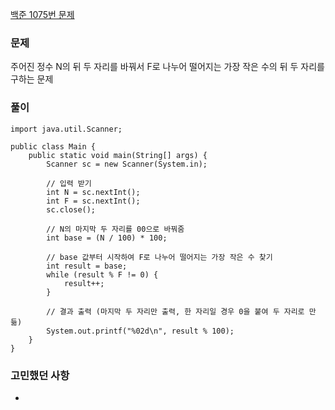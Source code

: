 [백준 1075번 문제](https://www.acmicpc.net/problem/1075)

### 문제
주어진 정수 N의 뒤 두 자리를 바꿔서 F로 나누어 떨어지는 가장 작은 수의 뒤 두 자리를 구하는 문제

### 풀이

```
import java.util.Scanner;

public class Main {
    public static void main(String[] args) {
        Scanner sc = new Scanner(System.in);
        
        // 입력 받기
        int N = sc.nextInt();
        int F = sc.nextInt();
        sc.close();
        
        // N의 마지막 두 자리를 00으로 바꿔줌
        int base = (N / 100) * 100;
        
        // base 값부터 시작하여 F로 나누어 떨어지는 가장 작은 수 찾기
        int result = base;
        while (result % F != 0) {
            result++;
        }
        
        // 결과 출력 (마지막 두 자리만 출력, 한 자리일 경우 0을 붙여 두 자리로 만듦)
        System.out.printf("%02d\n", result % 100);
    }
}
```


### 고민했던 사항
- 

